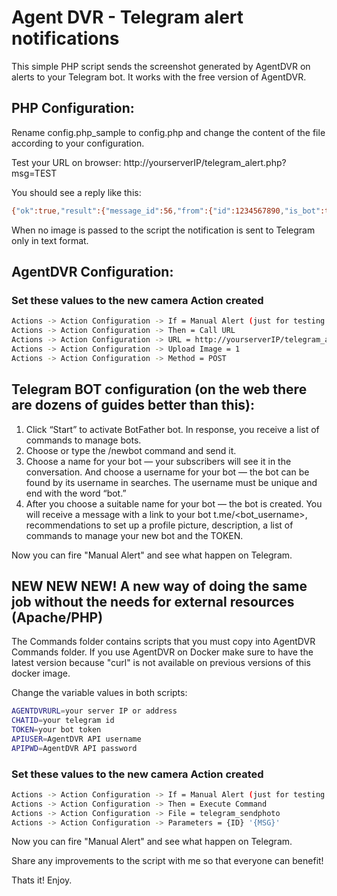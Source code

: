 # Agent DVR - Telegram alert notifications

This simple PHP script sends the screenshot generated by AgentDVR on alerts to your Telegram bot.
It works with the free version of AgentDVR.


## PHP Configuration:

Rename config.php_sample to config.php and change the content of the file according to your configuration.

Test your URL on browser: http://yourserverIP/telegram_alert.php?msg=TEST

You should see a reply like this:

```bash
{"ok":true,"result":{"message_id":56,"from":{"id":1234567890,"is_bot":true,"first_name":"AgentDVR","username":"test_bot"},"chat":{"id":1234567890,"first_name":"My name","last_name":"My lastname","type":"private"},"date":1662710877,"text":"{MSG}"}}
```

When no image is passed to the script the notification is sent to Telegram only in text format.


## AgentDVR Configuration:

### Set these values to the new camera Action created

```bash
Actions -> Action Configuration -> If = Manual Alert (just for testing purposes)
Actions -> Action Configuration -> Then = Call URL
Actions -> Action Configuration -> URL = http://yourserverIP/telegram_alert.php?msg={MSG}
Actions -> Action Configuration -> Upload Image = 1
Actions -> Action Configuration -> Method = POST
```

## Telegram BOT configuration (on the web there are dozens of guides better than this):

1) Click “Start” to activate BotFather bot. In response, you receive a list of commands to manage bots.
2) Choose or type the /newbot command and send it.
3) Choose a name for your bot — your subscribers will see it in the conversation. And choose a username for your bot — the bot can be found by its username in searches. The username must be unique and end with the word “bot.”
4) After you choose a suitable name for your bot — the bot is created. You will receive a message with a link to your bot t.me/<bot_username>, recommendations to set up a profile picture, description, a list of commands to manage your new bot and the TOKEN.


Now you can fire "Manual Alert" and see what happen on Telegram.

## NEW NEW NEW! A new way of doing the same job without the needs for external resources (Apache/PHP)

The Commands folder contains scripts that you must copy into AgentDVR Commands folder.
If you use AgentDVR on Docker make sure to have the latest version because "curl" is not available on previous versions of this docker image.

Change the variable values in both scripts:

```bash
AGENTDVRURL=your server IP or address
CHATID=your telegram id
TOKEN=your bot token
APIUSER=AgentDVR API username
APIPWD=AgentDVR API password
```

### Set these values to the new camera Action created

```bash
Actions -> Action Configuration -> If = Manual Alert (just for testing purposes)
Actions -> Action Configuration -> Then = Execute Command
Actions -> Action Configuration -> File = telegram_sendphoto
Actions -> Action Configuration -> Parameters = {ID} '{MSG}'
```

Now you can fire "Manual Alert" and see what happen on Telegram.


Share any improvements to the script with me so that everyone can benefit!

Thats it! Enjoy.